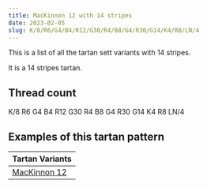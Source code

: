 ```yaml
---
title: MacKinnon 12 with 14 stripes
date: 2023-02-05
slug: K/8/R6/G4/B4/R12/G30/R4/B8/G4/R30/G14/K4/R8/LN/4
---
```

This is a list of all the tartan sett variants with 14 stripes.

It is a 14 stripes tartan.


## Thread count
K/8 R6 G4 B4 R12 G30 R4 B8 G4 R30 G14 K4 R8 LN/4

## Examples of this tartan pattern

| Tartan Variants |
|---------------|
| [MacKinnon 12](/variants/k/8/r6/g4/b4/r12/g30/r4/b8/g4/r30/g14/k4/r8/ln/4-b304080-g008000-k000000-lne0e0e0-rc00000)||
